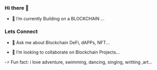 ### Hi there 👋
- 🔭 I’m currently Building on a BLOCKCHAIN ...
### Lets Connect
- 💬 Ask me about Blockchain DeFi, dAPPs, NFT...

- 👯 I’m looking to collaborate on Blockchain Projects...

-⚡ Fun fact: i love adventure, swimming, dancing, singing, writting ,art... 

<!--
**henrykash/henrykash** is a ✨ _special_ ✨ repository because its `README.md` (this file) appears on your GitHub profile.

Here are some ideas to get you started:

- 🔭 I’m currently working on ...
- 🌱 I’m currently learning ...
- 👯 I’m looking to collaborate on ...
- 🤔 I’m looking for help with ...
- 💬 Ask me about ...
- 📫 How to reach me: ...
- 😄 Pronouns: ...
- Fun fact: ...
-->
